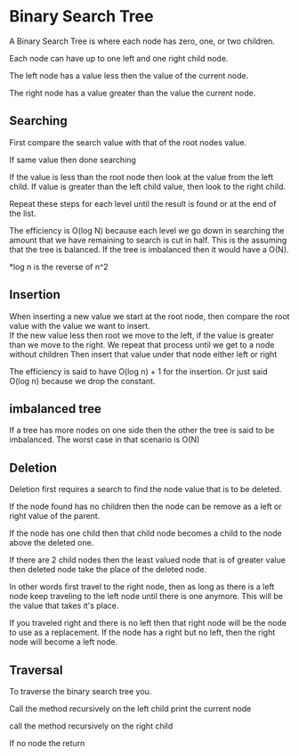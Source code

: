 # Binary Search Tree

A Binary Search Tree is where each node has zero, one, or two children. 

Each node can have up to one left and one right child node.

The left node has a value less then the value of the current node.

The right node has a value greater than the value the current node.

## Searching

First compare the search value with that of the root nodes value.

If same value then done searching

If the value is less than the root node then look at the value from the left child.
If value is greater than the left child value, then look to the right child.

Repeat these steps for each level until the result  is found or at the end of the list.

The efficiency is O(log N) because each level we go down in searching the amount that we have remaining to search is cut in half.  This is the assuming that the tree is balanced. If the tree is imbalanced then it would have a O(N).

*log n is the reverse of n^2

## Insertion

When inserting a new value we start at the root node, then compare the root value with the value we want to insert.  
If the new value less then root we move to the left, if the value is greater than we move to the right.
We repeat that process until we get to a node without children 
Then insert that value under that node either left or right

The efficiency is said to have O(log n) + 1 for the insertion.   Or just said O(log n) because we drop the constant.

## imbalanced tree

If a tree has more nodes on one side then the other the tree is said to be imbalanced.  The worst case in that scenario is O(N)

## Deletion

Deletion first requires a search to find the node value that is to be deleted.

If the node found has no children then the node can be remove as a left or right value of the parent.

If the node has one child then that child node becomes a child to the node above the deleted one.

If there are 2 child nodes then the least valued node that is of greater value then deleted node take the place of the deleted node.

In other words first travel to the right node, then as long as there is a left node keep traveling to the left node until there is one anymore.  This will be the value that takes it's place.  

If you traveled right and there is no left then that right node will be the node to use as a replacement.  If the node has a right but no left, then the right node will become a left node.
	

## Traversal

To traverse the binary search tree you.

Call the method recursively on the left child
print the current node

call the method recursively on the right child

If no node the return
